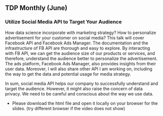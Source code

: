## TDP Monthly (June)


### Utilize Social Media API to Target Your Audience

How data science incorporate with marketing strategy? How to personalize advertisement for your customer on social media? This talk will cover Facebook API and Facebook Ads Manager. The documentation and the infrastructure of FB API are thorough and easy to explore. By interacting with FB API, we can get the audience size of our products or services, and therefore, understand the audience better to personalize the advertisement. The ads platform, Facebook Ads Manager, also provides insights from their user data. Moreover, I will also share other API I am working on, including the way to get the data and potential usage for media strategy. 

In sum, social media API helps our company to successfully understand and target the audience. However, it might also raise the concern of data privacy. We need to be careful and conscious about the way we use data.


- Please download the html file and open it locally on your browser for the slides. (try different browser if the video does not show)
